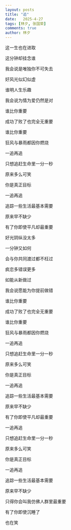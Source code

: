 ```yaml
---
layout: posts
title: "追"
date:   2025-4-27
tags: [林夕, 张国荣]
comments: true
author: 林夕
---
```


这一生也在进取

这分钟却挂念谁

我会说是唯独你不可失去

好风光似幻似虚

谁明人生乐趣

我会说为情为爱仍然是对

谁比你重要

成功了败了也完全无重要

谁比你重要

狂风与暴雨都因你燃烧

一追再追

只想追赶生命里一分一秒

原来多么可笑

你是真正目标

一追再追

追踪一些生活最基本需要

原来早不缺少

有了你即使平凡却最重要

好光阴纵没太多

一分钟又如何

会与你共同渡过都不枉过

疯恋多错误更多

如能从新做过

我会说愿能为你提前做错

谁比你重要

成功了败了也完全无重要

谁比你重要

狂风与暴雨都因你燃烧

一追再追

只想追赶生命里一分一秒

原来多么可笑

你是真正目标

一追再追

追踪一些生活最基本需要

原来早不缺少

有了你即使平凡却最重要

一追再追

只想追赶生命里一分一秒

原来多么可笑

你是真正目标

一追再追

追踪一些生活最基本需要

原来早不缺少

只得你会叫我仿佛人群里最重要

有了你即使沉睡了

也在笑
